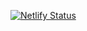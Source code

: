 [![Netlify Status](https://api.netlify.com/api/v1/badges/33a66caa-b26d-4e0f-be7b-4435ab9b69c4/deploy-status)](https://app.netlify.com/sites/studio-creativepure360/deploys)
